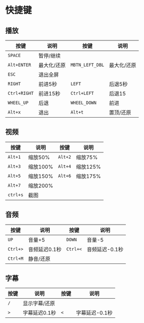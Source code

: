 # 快捷键

## 播放

|  按键 | 说明 | 按键 | 说明 |
| ------------ |------------ |------------ |------------ |
| `SPACE` | 暂停/继续 |||
|`Alt+ENTER`|最大化/还原|`MBTN_LEFT_DBL`|最大化/还原|
| `ESC` | 退出全屏 |||
| `RIGHT` | 前进5秒 |`LEFT`|后退5秒|
| `Ctrl+RIGHT` | 前进15秒 |`Ctrl+LEFT`|后退15|
| `WHEEL_UP` | 后退 |`WHEEL_DOWN`|前进|
| `Alt+x` | 退出 |`Alt+t`|置顶/还原|

## 视频

|  按键 | 说明 | 按键 | 说明 |
| ------------ |------------ |------------ |------------ |
| `Alt+1` | 缩放50%|`Alt+2` | 缩放75%|
| `Alt+3` | 缩放100%|`Alt+4` | 缩放125%|
| `Alt+5` | 缩放150%|`Alt+6` | 缩放175%|
| `Alt+7` | 缩放200%|
|`ctrl+s` | 截图|


## 音频

|  按键 | 说明 | 按键 | 说明 |
| ------------ |------------ |------------ |------------ |
| `UP` | 音量+5 |`DOWN`|音量-5|
| `Ctrl+>` | 音频延迟0.1秒|`Ctrl+<` | 音频延迟-0.1秒|
| `Ctrl+M` | 静音/还原| | |


## 字幕

|  按键 | 说明 | 按键 | 说明 |
| ------------ |------------ |------------ |------------ |
| `/` | 显示字幕/还原 |||
| `>` | 字幕延迟0.1秒 |`<`|字幕延迟-0.1秒|